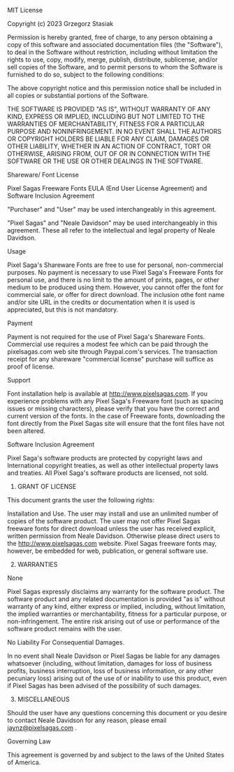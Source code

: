 MIT License

Copyright (c) 2023 Grzegorz Stasiak

Permission is hereby granted, free of charge, to any person obtaining a copy
of this software and associated documentation files (the "Software"), to deal
in the Software without restriction, including without limitation the rights
to use, copy, modify, merge, publish, distribute, sublicense, and/or sell
copies of the Software, and to permit persons to whom the Software is
furnished to do so, subject to the following conditions:

The above copyright notice and this permission notice shall be included in all
copies or substantial portions of the Software.

THE SOFTWARE IS PROVIDED "AS IS", WITHOUT WARRANTY OF ANY KIND, EXPRESS OR
IMPLIED, INCLUDING BUT NOT LIMITED TO THE WARRANTIES OF MERCHANTABILITY,
FITNESS FOR A PARTICULAR PURPOSE AND NONINFRINGEMENT. IN NO EVENT SHALL THE
AUTHORS OR COPYRIGHT HOLDERS BE LIABLE FOR ANY CLAIM, DAMAGES OR OTHER
LIABILITY, WHETHER IN AN ACTION OF CONTRACT, TORT OR OTHERWISE, ARISING FROM,
OUT OF OR IN CONNECTION WITH THE SOFTWARE OR THE USE OR OTHER DEALINGS IN THE
SOFTWARE.

Shareware/ Font License

Pixel Sagas Freeware Fonts EULA (End User License Agreement) and Software Inclusion Agreement

"Purchaser" and "User" may be used interchangeably in this agreement.

"Pixel Sagas" and "Neale Davidson" may be used interchangeably in this agreement. These all refer to the intellectual and legal property of Neale Davidson.

Usage

Pixel Saga's Shareware Fonts are free to use for personal, non-commercial purposes. No payment is necessary to use Pixel Saga's Freeware Fonts for personal use, and there is no limit to the amount of prints, pages, or other medium to be produced using them. However, you cannot offer the font for commercial sale, or offer for direct download. The inclusion othe font name and/or site URL in the credits or documentation when it is used is appreciated, but this is not mandatory.

Payment

Payment is not required for the use of Pixel Saga's Shareware Fonts. Commercial use requires a modest fee which can be paid through the pixelsagas.com web site through Paypal.com's services. The transaction receipt for any shareware "commercial license" purchase will suffice as proof of license.

Support

Font installation help is available at http://www.pixelsagas.com. If you experience problems with any Pixel Saga's Freeware font (such as spacing issues or missing characters), please verify that you have the correct and current version of the fonts. In the case of Freeware fonts, downloading the font directly from the Pixel Sagas site will ensure that the font files have not been altered.

Software Inclusion Agreement

Pixel Saga's software products are protected by copyright laws and International copyright treaties, as well as other intellectual property laws and treaties. All Pixel Saga's software products are licensed, not sold.

1) GRANT OF LICENSE

This document grants the user the following rights:

Installation and Use. The user may install and use an unlimited number of copies of the software product. The user may not offer Pixel Sagas freeware fonts for direct download unless the user has received explicit, written permission from Neale Davidson. Otherwise please direct users to the http://www.pixelsagas.com website. Pixel Sagas freeware fonts may, however, be embedded for web, publication, or general software use.

2) WARRANTIES

None

Pixel Sagas expressly disclaims any warranty for the software product. The software product and any related documentation is provided "as is" without warranty of any kind, either express or implied, including, without limitation, the implied warranties or merchantability, fitness for a particular purpose, or non-infringement. The entire risk arising out of use or performance of the software product remains with the user.

No Liability For Consequential Damages.

In no event shall Neale Davidson or Pixel Sagas be liable for any damages whatsoever (including, without limitation, damages for loss of business profits, business interruption, loss of business information, or any other pecuniary loss) arising out of the use of or inability to use this product, even if Pixel Sagas has been advised of the possibility of such damages.

3) MISCELLANEOUS

Should the user have any questions concerning this document or you desire to contact Neale Davidson for any reason, please email jaynz@pixelsagas.com .

Governing Law

This agreement is governed by and subject to the laws of the United States of America.
